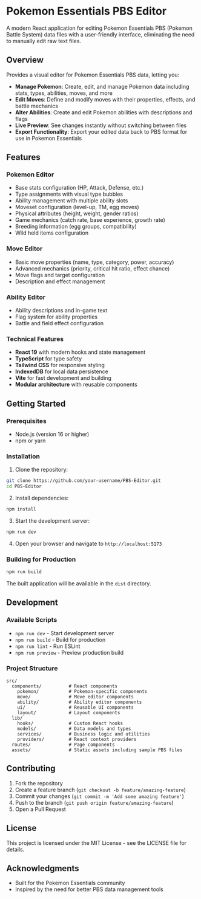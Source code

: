 # Pokemon Essentials PBS Editor

A modern React application for editing Pokemon Essentials PBS (Pokemon Battle System) data files with a user-friendly interface, eliminating the need to manually edit raw text files.

## Overview

Provides a visual editor for Pokemon Essentials PBS data, letting you:

- **Manage Pokemon**: Create, edit, and manage Pokemon data including stats, types, abilities, moves, and more
- **Edit Moves**: Define and modify moves with their properties, effects, and battle mechanics
- **Alter Abilities**: Create and edit Pokemon abilities with descriptions and flags
- **Live Preview**: See changes instantly without switching between files
- **Export Functionality**: Export your edited data back to PBS format for use in Pokemon Essentials

## Features

### Pokemon Editor
- Base stats configuration (HP, Attack, Defense, etc.)
- Type assignments with visual type bubbles
- Ability management with multiple ability slots
- Moveset configuration (level-up, TM, egg moves)
- Physical attributes (height, weight, gender ratios)
- Game mechanics (catch rate, base experience, growth rate)
- Breeding information (egg groups, compatibility)
- Wild held items configuration

### Move Editor
- Basic move properties (name, type, category, power, accuracy)
- Advanced mechanics (priority, critical hit ratio, effect chance)
- Move flags and target configuration
- Description and effect management

### Ability Editor
- Ability descriptions and in-game text
- Flag system for ability properties
- Battle and field effect configuration

### Technical Features
- **React 19** with modern hooks and state management
- **TypeScript** for type safety
- **Tailwind CSS** for responsive styling
- **IndexedDB** for local data persistence
- **Vite** for fast development and building
- **Modular architecture** with reusable components

## Getting Started

### Prerequisites
- Node.js (version 16 or higher)
- npm or yarn

### Installation

1. Clone the repository:
```bash
git clone https://github.com/your-username/PBS-Editor.git
cd PBS-Editor
```

2. Install dependencies:
```bash
npm install
```

3. Start the development server:
```bash
npm run dev
```

4. Open your browser and navigate to `http://localhost:5173`

### Building for Production

```bash
npm run build
```

The built application will be available in the `dist` directory.

## Development

### Available Scripts

- `npm run dev` - Start development server
- `npm run build` - Build for production
- `npm run lint` - Run ESLint
- `npm run preview` - Preview production build

### Project Structure
```
src/
  components/          # React components
    pokemon/           # Pokemon-specific components
    move/              # Move editor components
    ability/           # Ability editor components
    ui/                # Reusable UI components
    layout/            # Layout components
  lib/
    hooks/             # Custom React hooks
    models/            # Data models and types
    services/          # Business logic and utilities
    providers/         # React context providers
  routes/              # Page components
  assets/              # Static assets including sample PBS files
```

## Contributing

1. Fork the repository
2. Create a feature branch (`git checkout -b feature/amazing-feature`)
3. Commit your changes (`git commit -m 'Add some amazing feature'`)
4. Push to the branch (`git push origin feature/amazing-feature`)
5. Open a Pull Request

## License

This project is licensed under the MIT License - see the LICENSE file for details.

## Acknowledgments

- Built for the Pokemon Essentials community
- Inspired by the need for better PBS data management tools